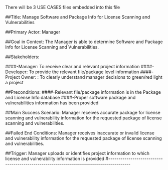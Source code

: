 There will be 3 USE CASES files embedded into this file

##Title: Manage Software and Package Info for License Scanning and Vulnerabilities

##Primary Actor: Manager

##Goal in Context: The Manager is able to determine Software and Package Info for License Scanning and Vulnerabilities.

##Stakeholders:

####-Manager: To receive clear and relevant project information
####-Developer: To provide the relevant file/package level information
####-Project Owner: : To clearly understand manager decisions to green/red light a project

##Preconditions:
####-Relevant file/package information is in the Package and License Info database
####-Proper software package and vulnerabilities information has been provided

##Main Success Scenario: Manager receives accurate package for license scanning and vulnerability information for the requested package of license scanning and vulnerabilities. 

##Failed End Conditions: Manager receives inaccurate or invalid license and vulnerability information for the requested package of license scanning and vulnerabilities.

##Trigger: Manager uploads or identifies project information to which license and vulnerability information is provided
#-----------------------------------------------------------------------------------------








